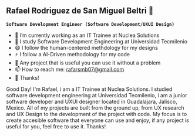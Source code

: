 ## Rafael Rodriguez de San Miguel Beltri 🤠

**`Software Development Engineer (Software Development/UXUI Design)`**
- 🔭 I’m currently working as an IT Trainee at Nuclea Solutions
- 🌱 I study Software Development Engineering at Universidad Tecmilenio
- 😄 I follow the human-centered methdology for my designs
- ⚡ I follow a AI-Driven methodology for my code
- 🤔 Any project that is useful you can use it without a problem
- 📫 How to reach me: rafarsmb07@gmail.com 
- 💬 Thanks!

<!--
**rafarsmb/rafarsmb** is a ✨ _special_ ✨ repository because its `README.md` (this file) appears on your GitHub profile.

Here are some ideas to get you started:

- 🔭 I’m currently working on ...
- 🌱 I’m currently learning ...
- 👯 I’m looking to collaborate on ...
- 🤔 I’m looking for help with ...
- 💬 Ask me about ...
- 📫 How to reach me: ...
- 😄 Pronouns: ...
- ⚡ Fun fact: ...
-->
Good Day! I'm Rafael, i am a IT Trainee at Nuclea Solutions. I studied software development engineering at Universidad Tecmilenio,  i am a junior software developer and UXUI designer located in Guadalajara, Jalisco, Mexico. All of my projects are built from the ground up, from UX research and UX Design to the development of the project with code. My focus is to create accesible software that everyone can use and enjoy, if any project is useful for you, feel free to use it. Thanks!